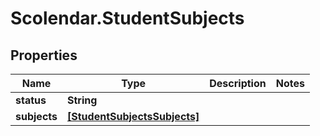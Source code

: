 # Scolendar.StudentSubjects

## Properties
Name | Type | Description | Notes
------------ | ------------- | ------------- | -------------
**status** | **String** |  | 
**subjects** | [**[StudentSubjectsSubjects]**](StudentSubjectsSubjects.md) |  | 



